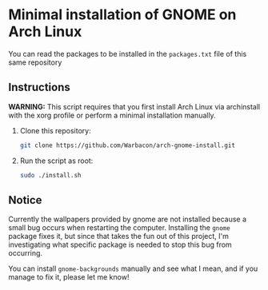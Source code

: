 # Minimal installation of GNOME on Arch Linux

You can read the packages to be installed in the ``packages.txt`` file of this same repository

## Instructions

**WARNING:** This script requires that you first install Arch Linux via archinstall with the xorg profile or perform a minimal installation manually.

1. Clone this repository:

    ```sh
    git clone https://github.com/Warbacon/arch-gnome-install.git
    ```

2. Run the script as root:

    ```sh
    sudo ./install.sh
    ```

## Notice

Currently the wallpapers provided by gnome are not installed because a small bug occurs when restarting the computer. Installing the ``gnome`` package fixes it, but since that takes the fun out of this project, I'm investigating what specific package is needed to stop this bug from occurring.

You can install ``gnome-backgrounds`` manually and see what I mean, and if you manage to fix it, please let me know!
